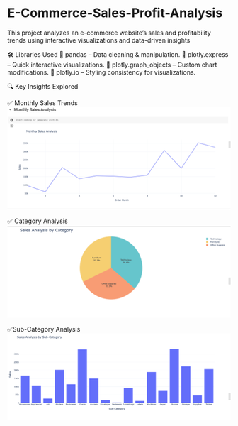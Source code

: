 # E-Commerce-Sales-Profit-Analysis
This project analyzes an e-commerce website’s sales and profitability trends using interactive visualizations and data-driven insights

🛠 Libraries Used
🔹 pandas – Data cleaning & manipulation.
🔹 plotly.express – Quick interactive visualizations.
🔹 plotly.graph_objects – Custom chart modifications.
🔹 plotly.io – Styling consistency for visualizations.

🔍 Key Insights Explored

✅ Monthly Sales Trends 
![Alt Text](https://github.com/ujjawal-dss/E-Commerce-Sales-Profit-Analysis/blob/main/monthly_sales.png)

✅ Category Analysis 
![Alt Text](https://github.com/ujjawal-dss/E-Commerce-Sales-Profit-Analysis/blob/main/sales_category.png)

✅Sub-Category Analysis 
![Alt Text](sales_subcaetgory.png)

